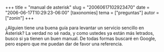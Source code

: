 +++
title = "manual de asterisk"
slug = "20060617102923470"
date = "2006-06-17T10:29:23-06:00"
[taxonomies]
tema = ["preguntas"]
autor = ["zonin"]
+++

¿Alguien tiene una buena guía para levantar un servicio sencillo en
Asterisk? La verdad no sé nada, y como ustedes ya están más letrados,
busco si ya tienen un buen manual. De todas formas buscaré en Google,
pero espero que me puedan dar de favor una referencia.


